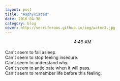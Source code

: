 ```yaml
---
layout: post
title: "Asphyxiated"
date: 2016-04-30
category: blog
cover: http://serriferous.github.io/img/water2.jpg
---
```

<div class="row">
<div class="col-md-8 col-md-offset-2">
<div class="row">
<div class="col-md-12">
<div align="center">
  <h15>4:49 AM</h15>
</div><br>
Can't seem to fall asleep. <br>
Can't seem to stop feeling insecure. <br>
Can't seem to understand why. <br>
Can't seem to anticipate when it will pass. <br>
Can't seem to remember life before this feeling. <br>
</div>
</div>
</div>            
</div>

